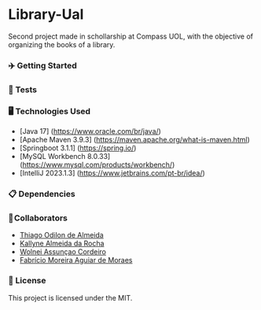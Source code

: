 # Library-Ual
Second project made in schollarship at Compass UOL, with the objective of organizing the books of a library.

### ✈️ Getting Started




### 🧪 Tests




### 🖥️ Technologies Used

- [Java 17] (https://www.oracle.com/br/java/)
- [Apache Maven 3.9.3] (https://maven.apache.org/what-is-maven.html)
- [Springboot 3.1.1] (https://spring.io/)
- [MySQL Workbench 8.0.33] (https://www.mysql.com/products/workbench/)
- [IntelliJ 2023.1.3] (https://www.jetbrains.com/pt-br/idea/)

### 📋 Dependencies




### 💼 Collaborators

- [Thiago Odilon de Almeida](https://github.com/teagoodilon)
- [Kallyne Almeida da Rocha](https://github.com/KallyneRocha)
- [Wolnei Assunçao Cordeiro]()
- [Fabrício Moreira Aguiar de Moraes](https://github.com/Moraes-Fabricio)



### 📄 License

This project is licensed under the MIT.


